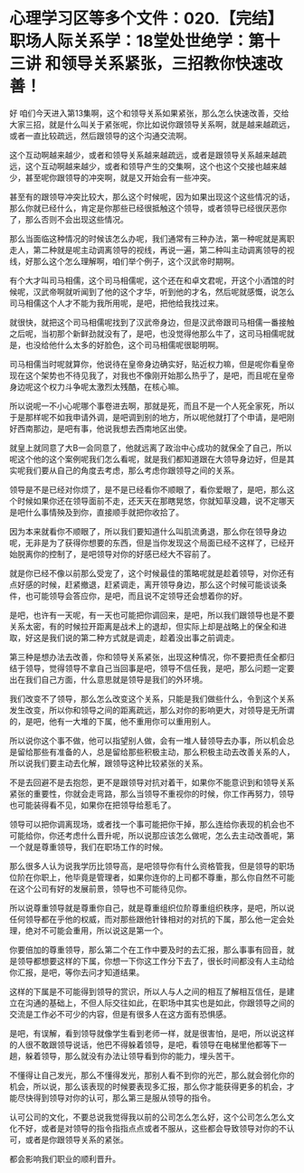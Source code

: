 # 心理学习区等多个文件：020.【完结】职场人际关系学：18堂处世绝学：第十三讲  和领导关系紧张，三招教你快速改善！

好 咱们今天进入第13集啊，这个和领导关系如果紧张，那么怎么快速改善，交给大家三招，就是什么叫关于紧张呢，你比如说你跟领导关系啊，就是越来越疏远，或者一直比较疏远，然后跟领导的这个沟通交流啊。

这个互动啊越来越少，或者和领导关系越来越疏远，或者是跟领导关系越来越疏远，这个互动啊越来越少，或者和领导产生的交集啊，这个也这个交接也越来越少，甚至呢你跟领导的冲突啊，就是又开始会有一些冲突。

甚至有的跟领导冲突比较大，那么这个时候呢，因为如果出现这个这些情况的话，那么你就已经什么，肯定是你那些已经很抵触这个领导，或者领导已经很厌恶你了，那么否则不会出现这些情况。

那么当面临这种情况的时候该怎么办呢，我们通常有三种办法，第一种呢就是离职走人，第二种就是呢主动调离领导的视线，再说一遍，第二种叫主动调离领导的视线，好那么这个怎么理解啊，咱们举个例子，这个汉武帝时期啊。

有个大才叫司马相儒，这个司马相儒呢，这个还在和卓文君呢，开这个小酒馆的时候呢，汉武帝啊就听闻到了他的这个才华，听到他的才名，然后呢就感慨，说怎么司马相儒这个人才不能为我所用呢，是吧，把他给我找过来。

就很快，就把这个司马相儒呢找到了汉武帝身边，但是汉武帝跟司马相儒一番接触之后呢，当初那个新鲜劲就没有了，是吧，也没觉得他那么牛了，这司马相儒呢就是，也没给他什么太多的好脸色，这个司马相儒呢很聪明啊。

司马相儒当时呢就算你，他说待在皇帝身边确实好，贴近权力嘛，但是呢你看皇帝现在这个架势也不待见我了，对我也不像刚开始那么热乎了，是吧，而且呢在皇帝身边呢这个权力斗争呢太激烈太残酷，在核心嘛。

所以说呢一不小心呢哪个事卷进去啊，那就是死，而且不是一个人死全家死，所以于是那样呢不如我申请外调，是吧调到别的地方，所以呢他就打了个申请，是吧刚好西南那边，是吧有事，他说我想去西南地区出使。

就皇上就同意了大B一会同意了，他就远离了政治中心成功的就保全了自己，所以呢这个他的这个案例呢我们怎么看呢，就是我们都知道跟在大领导身边好，但是其实呢我们要从自己的角度去考虑，那么考虑你跟领导之间的关系。

领导是不是已经对你烦了，是不是已经看你不顺眼了，看你爱眼了，是吧，那么这个时候如果你还在领导面前不走，还天天在那瞎晃悠，你就知草没趣，说不定哪天是吧什么事情殃及到你，直接顺手就把你收拾了。

因为本来就看你不顺眼了，所以我们要知道什么叫肌流勇退，那么你在领导身边呢，无非是为了获得你想要的东西，但是当你发现这个局面已经不这样了，已经开始脱离你的控制了，是吧领导对你的好感已经大不容前了。

就是你已经不像以前那么受宠了，这个时候最佳的策略呢就是趁着领导，对你还有点好感的时候，赶紧撤退，赶紧调走，离开领导身边，那么这个时候可能谈谈条件，也可能领导会答应你，是吧，而且说不定领导还会想着你的好。

是吧，也许有一天呢，有一天也可能把你调回来，是吧，所以我们跟领导也是不要关系太密，有的时候拉开距离是战术上的退却，但实际上却是战略上的保全和进取，好这是我们说的第二种方式就是调走，趁着没出事之前调走。

第三种是想办法去改善，你和领导关系紧张，出现这种情况，你不要把责任全都归结于领导，觉得领导不拿自己当回事是吧，领导不信任我，是吧，那么问题一定要出在我们自己方面，什么意思就是领导是我们的外环境。

我们改变不了领导，那么怎么改变这个关系，只能是我们做些什么，令到这个关系发生改变，所以你和领导之间的距离疏远，那么对你的影响更大，对领导是无所谓的，是吧，他有一大堆的下属，他不重用你可以重用别人。

所以说你这个事不做，他可以指望别人做，会有一堆人替领导去办事，所以机会总是留给那些有准备的人，总是留给那些积极主动，那么积极主动去改善关系的人，所以说我们要主动去化解，跟领导这种比较紧张的关系。

不是去回避不是去抱怨，更不是跟领导对抗对着干，如果你不能意识到和领导关系紧张的重要性，你就会走弯路，那么当领导不重视你的时候，你工作再努力，领导也可能装得看不见，如果你在把领导给惹毛了。

领导可以把你调离现场，或者找一个事可能把你干掉，那么连给你表现的机会也不可能给你，你还考虑什么晋升呢，所以说那应该怎么做呢，怎么去主动改善呢，第一个就是尊重领导，我们在职场工作的时候。

那么很多人认为说我学历比领导高，是吧领导你有什么资格管我，但是领导的职场位阶在你职上，他毕竟是管理者，如果你连你的上司都不尊重，那么你自然不可能在这个公司有好的发展前景，领导也不可能待见你。

所以说尊重领导就是尊重你自己，就是尊重组织位阶尊重组织秩序，是吧，所以说任何领导都在乎他的权威，而对那些跟他针锋相对的对抗的下属，那么他一定会处理，绝对不可能会重用，所以说这是第一个。

你要倍加的尊重领导，那么第二个在工作中要及时的去汇报，那么事事有回音，就是领导都想要这样的下属，你想一下你这工作分下去了，很长时间都没有人主动给你汇报，是吧，等你去问才知道结果。

这样的下属是不可能得到领导的赏识，所以人与人之间的相互了解相互信任，是建立在沟通的基础上，不但人际交往如此，在职场中其实也是如此，你跟领导之间的交流是工作必不可少的内容，但是有很多人在这方面有恐惧感。

是吧，有误解，看到领导就像学生看到老师一样，就是很害怕，是吧，所以说这样的人很不敢跟领导说话，他巴不得躲着领导，是吧，看领导在电梯里他都等下一趟，躲着领导，那么就没有办法让领导看到你的能力，埋头苦干。

不懂得让自己发光，那么不懂得发光，那别人看不到你的光芒，那么就会弱化你的机会，所以说，那么该表现的时候要表现多汇报，那么你才能获得更多的机会，才能尽快得到领导对你的认可，那么第三是服从领导的指令。

认可公司的文化，不要总说我觉得我以前的公司怎么怎么好，这个公司怎么怎么文化不好，或者是对领导的指令指指点点或者不服从，这些都会导致领导对你的不认可，或者是你跟领导关系的紧张。

都会影响我们职业的顺利晋升。